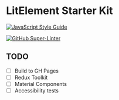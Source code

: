 # LitElement Starter Kit

[![JavaScript Style Guide](https://img.shields.io/badge/code_style-standard-brightgreen.svg)](https://standardjs.com)

[![GitHub Super-Linter](https://github.com/jmcgavin/litelement-starter-kit/workflows/Lint%20Code%20Base/badge.svg)](https://github.com/marketplace/actions/super-linter)

## TODO

- [ ] Build to GH Pages
- [ ] Redux Toolkit
- [ ] Material Components
- [ ] Accessibility tests
